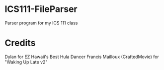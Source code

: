 ICS111-FileParser
=================

Parser program for my ICS 111 class

Credits
=================
Dylan for EZ
Hawaii's Best Hula Dancer
Francis Mailloux (CraftedMovie) for  "Waking Up Late v2"
